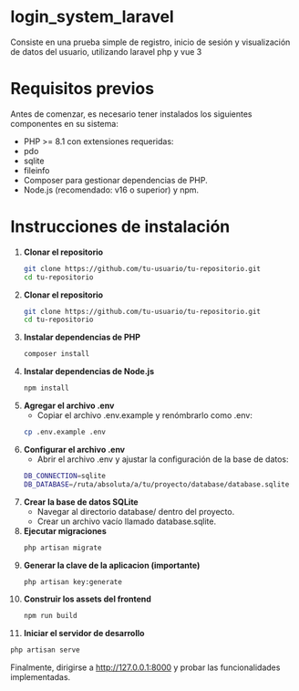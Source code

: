 # login_system_laravel
Consiste en una prueba simple de registro, inicio de sesión y visualización de datos del usuario, utilizando laravel php y vue 3

# Requisitos previos
Antes de comenzar, es necesario tener instalados los siguientes componentes en su sistema:
- PHP >= 8.1 con extensiones requeridas:
- pdo
- sqlite
- fileinfo
- Composer para gestionar dependencias de PHP.
- Node.js (recomendado: v16 o superior) y npm.

# Instrucciones de instalación
1. **Clonar el repositorio**
   ```bash
   git clone https://github.com/tu-usuario/tu-repositorio.git
   cd tu-repositorio
1. **Clonar el repositorio**
   ```bash
   git clone https://github.com/tu-usuario/tu-repositorio.git
   cd tu-repositorio
2. **Instalar dependencias de PHP**
   ```bash
   composer install
3. **Instalar dependencias de Node.js**
   ```bash
   npm install
4. **Agregar el archivo .env**
   - Copiar el archivo .env.example y renómbrarlo como .env:
   ```bash
   cp .env.example .env
5. **Configurar el archivo .env**
   - Abrir el archivo .env y ajustar la configuración de la base de datos:
   ```bash
   DB_CONNECTION=sqlite
   DB_DATABASE=/ruta/absoluta/a/tu/proyecto/database/database.sqlite
6. **Crear la base de datos SQLite**
   - Navegar al directorio database/ dentro del proyecto.
   - Crear un archivo vacío llamado database.sqlite.
7. **Ejecutar migraciones**
   ```bash
   php artisan migrate
8. **Generar la clave de la aplicacion (importante)**
   ```bash
   php artisan key:generate
9. **Construir los assets del frontend**
   ```bash
   npm run build
10. **Iniciar el servidor de desarrollo**
   ```bash
   php artisan serve
```
Finalmente, dirigirse a http://127.0.0.1:8000 y probar las funcionalidades implementadas.
   

